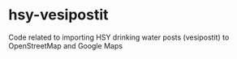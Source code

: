 # hsy-vesipostit
Code related to importing HSY drinking water posts (vesipostit) to OpenStreetMap and Google Maps
